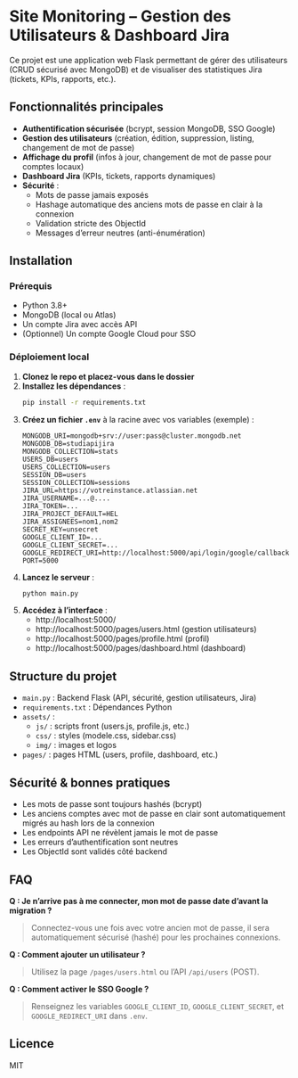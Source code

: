 # Site Monitoring – Gestion des Utilisateurs & Dashboard Jira

Ce projet est une application web Flask permettant de gérer des utilisateurs (CRUD sécurisé avec MongoDB) et de visualiser des statistiques Jira (tickets, KPIs, rapports, etc.).

## Fonctionnalités principales

- **Authentification sécurisée** (bcrypt, session MongoDB, SSO Google)
- **Gestion des utilisateurs** (création, édition, suppression, listing, changement de mot de passe)
- **Affichage du profil** (infos à jour, changement de mot de passe pour comptes locaux)
- **Dashboard Jira** (KPIs, tickets, rapports dynamiques)
- **Sécurité** :
  - Mots de passe jamais exposés
  - Hashage automatique des anciens mots de passe en clair à la connexion
  - Validation stricte des ObjectId
  - Messages d’erreur neutres (anti-énumération)

## Installation

### Prérequis
- Python 3.8+
- MongoDB (local ou Atlas)
- Un compte Jira avec accès API
- (Optionnel) Un compte Google Cloud pour SSO

### Déploiement local
1. **Clonez le repo et placez-vous dans le dossier**
2. **Installez les dépendances** :
   ```sh
   pip install -r requirements.txt
   ```
3. **Créez un fichier `.env`** à la racine avec vos variables (exemple) :
   ```env
   MONGODB_URI=mongodb+srv://user:pass@cluster.mongodb.net
   MONGODB_DB=studiapijira
   MONGODB_COLLECTION=stats
   USERS_DB=users
   USERS_COLLECTION=users
   SESSION_DB=users
   SESSION_COLLECTION=sessions
   JIRA_URL=https://votreinstance.atlassian.net
   JIRA_USERNAME=...@....
   JIRA_TOKEN=...
   JIRA_PROJECT_DEFAULT=HEL
   JIRA_ASSIGNEES=nom1,nom2
   SECRET_KEY=unsecret
   GOOGLE_CLIENT_ID=...
   GOOGLE_CLIENT_SECRET=...
   GOOGLE_REDIRECT_URI=http://localhost:5000/api/login/google/callback
   PORT=5000
   ```
4. **Lancez le serveur** :
   ```sh
   python main.py
   ```
5. **Accédez à l’interface** :
   - http://localhost:5000/
   - http://localhost:5000/pages/users.html (gestion utilisateurs)
   - http://localhost:5000/pages/profile.html (profil)
   - http://localhost:5000/pages/dashboard.html (dashboard)

## Structure du projet

- `main.py` : Backend Flask (API, sécurité, gestion utilisateurs, Jira)
- `requirements.txt` : Dépendances Python
- `assets/` :
  - `js/` : scripts front (users.js, profile.js, etc.)
  - `css/` : styles (modele.css, sidebar.css)
  - `img/` : images et logos
- `pages/` : pages HTML (users, profile, dashboard, etc.)

## Sécurité & bonnes pratiques
- Les mots de passe sont toujours hashés (bcrypt)
- Les anciens comptes avec mot de passe en clair sont automatiquement migrés au hash lors de la connexion
- Les endpoints API ne révèlent jamais le mot de passe
- Les erreurs d’authentification sont neutres
- Les ObjectId sont validés côté backend

## FAQ

**Q : Je n’arrive pas à me connecter, mon mot de passe date d’avant la migration ?**
> Connectez-vous une fois avec votre ancien mot de passe, il sera automatiquement sécurisé (hashé) pour les prochaines connexions.

**Q : Comment ajouter un utilisateur ?**
> Utilisez la page `/pages/users.html` ou l’API `/api/users` (POST).

**Q : Comment activer le SSO Google ?**
> Renseignez les variables `GOOGLE_CLIENT_ID`, `GOOGLE_CLIENT_SECRET`, et `GOOGLE_REDIRECT_URI` dans `.env`.

## Licence
MIT

